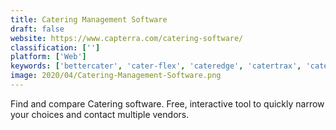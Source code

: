 ```yaml
---
title: Catering Management Software
draft: false 
website: https://www.capterra.com/catering-software/
classification: ['']
platform: ['Web']
keywords: ['bettercater', 'cater-flex', 'cateredge', 'catertrax', 'caterware', 'caterease', 'caterman', 'curate_cogs', 'curate_proposals', 'flex_catering', 'foodstorm', 'monkey', 'spoonfed']
image: 2020/04/Catering-Management-Software.png
---
```

Find and compare Catering software. Free, interactive tool to quickly narrow your choices and contact multiple vendors.